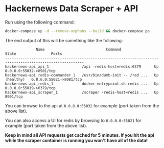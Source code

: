 # Hackernews Data Scraper + API

Run using the following command:

```bash
docker-compose up -d --remove-orphans --build && docker-compose ps
```

The end output of this will be something like the following:

```text
              Name                            Command                  State                Ports
----------------------------------------------------------------------------------------------------------
hackernews-api_api_1               /api -redis-host=redis:6379      Up             0.0.0.0:55032->8901/tcp
hackernews-api_redis-commander_1   /usr/bin/dumb-init -- /red ...   Up (healthy)   0.0.0.0:55021->8081/tcp
hackernews-api_redis_1             docker-entrypoint.sh redis ...   Up             0.0.0.0:55019->6379/tcp
hackernews-api_scraper_1           /scraper -redis-host=redis ...   Up             8901/tcp
```

You can browse to the api at `0.0.0.0:55032` for example (port taken from the above list).

You can also access a UI for redis by browsing to `0.0.0.0:55021` for example (port taken from the above list).

__Keep in mind all API requests get cached for 5 minutes. If you hit the api while the scraper container is running you won't have all of the data!__